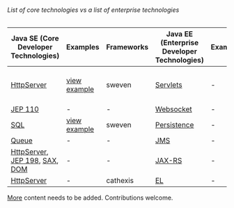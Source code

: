 ###### List of core technologies vs a list of enterprise technologies

Java SE (Core Developer Technologies) | Examples | Frameworks | Java EE (Enterprise Developer Technologies) | Examples | Frameworks
------------- | ------------- | ------------- | ------------- | ------------- | -------------
[HttpServer](http://docs.oracle.com/javase/8/docs/jre/api/net/httpserver/spec/com/sun/net/httpserver/HttpServer.html) | [view example](https://github.com/ThreaT/Java-SE-8-vs-Java-EE-7-Specifications/tree/master/src/main/java/com/java/se/webserver) | sweven | [Servlets](https://docs.oracle.com/javaee/7/api/javax/servlet/package-summary.html) | - | Tomcat, Glassfish, WebSphere, Jetty
[JEP 110](https://bugs.openjdk.java.net/browse/JDK-8042950)  | - | - | [Websocket](https://docs.oracle.com/javaee/7/api/javax/websocket/package-summary.html) | - | Tomcat
[SQL](https://docs.oracle.com/javase/8/docs/api/java/sql/package-summary.html) | [view example](https://github.com/ThreaT/Java-SE-8-vs-Java-EE-7-Specifications/tree/master/src/main/java/com/java/se/database) | sweven | [Persistence](https://docs.oracle.com/javaee/7/api/javax/persistence/package-summary.html) | - | Hibernate
[Queue](https://docs.oracle.com/javase/8/docs/api/java/util/Queue.html)  | - | - | [JMS](https://docs.oracle.com/javaee/7/api/javax/jms/package-summary.html) | - | ActiveMQ
[HttpServer](http://docs.oracle.com/javase/8/docs/jre/api/net/httpserver/spec/com/sun/net/httpserver/HttpServer.html), [JEP 198](http://openjdk.java.net/jeps/198), [SAX](https://docs.oracle.com/javase/8/docs/api/javax/xml/parsers/SAXParser.html), [DOM](https://docs.oracle.com/javase/8/docs/api/org/w3c/dom/package-summary.html) | - | - | [JAX-RS](http://docs.oracle.com/javaee/7/api/) | - | -
[HttpServer](http://docs.oracle.com/javase/8/docs/jre/api/net/httpserver/spec/com/sun/net/httpserver/HttpServer.html) | - | cathexis | [EL](http://docs.oracle.com/javaee/7/api/javax/el/package-summary.html) | - | Glassfish

[More](https://en.wikipedia.org/wiki/Java_Platform,_Enterprise_Edition) content needs to be added. Contributions welcome.
